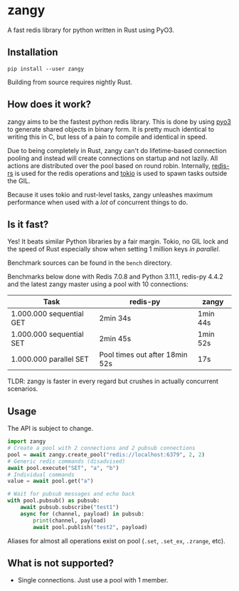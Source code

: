 # zangy

A fast redis library for python written in Rust using PyO3.

## Installation

`pip install --user zangy`

Building from source requires nightly Rust.

## How does it work?

zangy aims to be the fastest python redis library. This is done by using [pyo3](https://pyo3.rs) to generate shared objects in binary form. It is pretty much identical to writing this in C, but less of a pain to compile and identical in speed.

Due to being completely in Rust, zangy can't do lifetime-based connection pooling and instead will create connections on startup and not lazily. All actions are distributed over the pool based on round robin. Internally, [redis-rs](https://github.com/mitsuhiko/redis-rs) is used for the redis operations and [tokio](https://github.com/tokio-rs/tokio) is used to spawn tasks outside the GIL.

Because it uses tokio and rust-level tasks, zangy unleashes maximum performance when used with a _lot_ of concurrent things to do.

## Is it fast?

Yes! It beats similar Python libraries by a fair margin. Tokio, no GIL lock and the speed of Rust especially show when setting 1 million keys _in parallel_.

Benchmark sources can be found in the `bench` directory.

Benchmarks below done with Redis 7.0.8 and Python 3.11.1, redis-py 4.4.2 and the latest zangy master using a pool with 10 connections:

| Task                     | redis-py                       | zangy    |
| ------------------------ | ------------------------------ | -------- |
| 1.000.000 sequential GET | 2min 34s                       | 1min 44s |
| 1.000.000 sequential SET | 2min 45s                       | 1min 52s |
| 1.000.000 parallel SET   | Pool times out after 18min 52s | 17s      |

TLDR: zangy is faster in every regard but crushes in actually concurrent scenarios.

## Usage

The API is subject to change.

```py
import zangy
# Create a pool with 2 connections and 2 pubsub connections
pool = await zangy.create_pool("redis://localhost:6379", 2, 2)
# Generic redis commands (disadvised)
await pool.execute("SET", "a", "b")
# Individual commands
value = await pool.get("a")

# Wait for pubsub messages and echo back
with pool.pubsub() as pubsub:
    await pubsub.subscribe("test1")
    async for (channel, payload) in pubsub:
        print(channel, payload)
        await pool.publish("test2", payload)
```

Aliases for almost all operations exist on pool (`.set`, `.set_ex`, `.zrange`, etc).

## What is not supported?

- Single connections. Just use a pool with 1 member.
